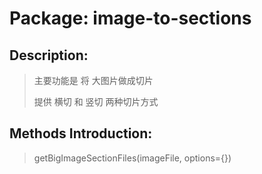 # Package: image-to-sections

## Description:
> 主要功能是 将 大图片做成切片
>
> 提供 横切 和 竖切 两种切片方式

## Methods Introduction:
> getBigImageSectionFiles(imageFile, options={})